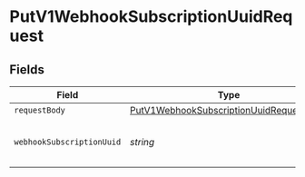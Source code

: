 # PutV1WebhookSubscriptionUuidRequest


## Fields

| Field                                                                                                         | Type                                                                                                          | Required                                                                                                      | Description                                                                                                   |
| ------------------------------------------------------------------------------------------------------------- | ------------------------------------------------------------------------------------------------------------- | ------------------------------------------------------------------------------------------------------------- | ------------------------------------------------------------------------------------------------------------- |
| `requestBody`                                                                                                 | [PutV1WebhookSubscriptionUuidRequestBody](../../models/operations/putv1webhooksubscriptionuuidrequestbody.md) | :heavy_minus_sign:                                                                                            | N/A                                                                                                           |
| `webhookSubscriptionUuid`                                                                                     | *string*                                                                                                      | :heavy_check_mark:                                                                                            | The webhook subscription UUID.                                                                                |
